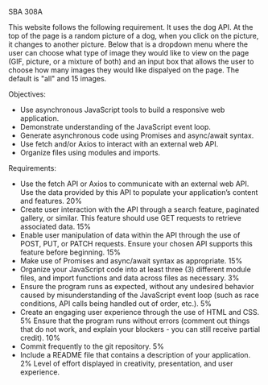 SBA 308A

This website follows the following requirement.
It uses the dog API. At the top of the page is a random picture of a dog, when you click on the picture, it changes to another picture. Below that is a dropdown menu where the user can  choose what type of image they would like to view on the page (GIF, picture, or a mixture of both) and an input box that allows the user to choose how many images they would like dispalyed on the page. The default is "all" and 15 images. 

Objectives:

- Use asynchronous JavaScript tools to build a responsive web application.
- Demonstrate understanding of the JavaScript event loop.
- Generate asynchronous code using Promises and async/await syntax.
- Use fetch and/or Axios to interact with an external web API.
- Organize files using modules and imports.

Requirements:

- Use the fetch API or Axios to communicate with an external web API. Use the data
provided by this API to populate your application’s content and features.
20%
- Create user interaction with the API through a search feature, paginated gallery, or
similar. This feature should use GET requests to retrieve associated data.
15%
- Enable user manipulation of data within the API through the use of POST, PUT, or
PATCH requests. Ensure your chosen API supports this feature before beginning.
15%
- Make use of Promises and async/await syntax as appropriate. 15%
- Organize your JavaScript code into at least three (3) different module files, and
import functions and data across files as necessary.
3%
- Ensure the program runs as expected, without any undesired behavior caused by
misunderstanding of the JavaScript event loop (such as race conditions, API calls
being handled out of order, etc.).
5%
- Create an engaging user experience through the use of HTML and CSS. 5%
Ensure that the program runs without errors (comment out things that do not work,
and explain your blockers - you can still receive partial credit). 10%
- Commit frequently to the git repository. 5%
- Include a README file that contains a description of your application. 2%
Level of effort displayed in creativity, presentation, and user experience.
